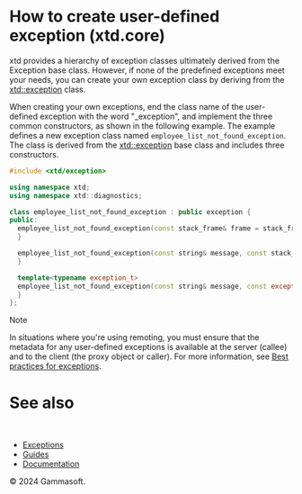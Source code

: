 # How to create user-defined exception (xtd.core)

xtd provides a hierarchy of exception classes ultimately derived from the Exception base class. 
However, if none of the predefined exceptions meet your needs, you can create your own exception class by deriving from the [xtd::exception](https://gammasoft71.github.io/xtd/reference_guides/latest/classxtd_1_1exception.html) class.

When creating your own exceptions, end the class name of the user-defined exception with the word "_exception", and implement the three common constructors, as shown in the following example. 
The example defines a new exception class named `employee_list_not_found_exception`. The class is derived from the [xtd::exception](https://gammasoft71.github.io/xtd/reference_guides/latest/classxtd_1_1exception.html) base class and includes three constructors.

```cpp
#include <xtd/exception>

using namespace xtd;
using namespace xtd::diagnostics;

class employee_list_not_found_exception : public exception {
public:
  employee_list_not_found_exception(const stack_frame& frame = stack_frame::current()) : exception {"The employee list does not exist."_t, frame} {
  }

  employee_list_not_found_exception(const string& message, const stack_frame& frame = stack_frame::current()) : exception {message, frame} {
  }

  template<typename exception_t>
  employee_list_not_found_exception(const string& message, const exception_t& inner, const stack_frame& frame = stack_frame::current()) : exception {message, inner, frame} {
  }
};
```

> [!NOTE]
> In situations where you're using remoting, you must ensure that the metadata for any user-defined exceptions is available at the server (callee) and to the client (the proxy object or caller). 
> For more information, see [Best practices for exceptions](/docs/documentation/guides/xtd.core/Exceptions/exceptions_best_practices).

# See also
​
* [Exceptions](/docs/documentation/guides/xtd.core/Exceptions/overview)
* [Guides](/docs/documentation/guides)
* [Documentation](/docs/documentation)

© 2024 Gammasoft.

[//]: # (https://learn.microsoft.com/en-us/dotnet/standard/exceptions/how-to-create-localized-exception-messages)
